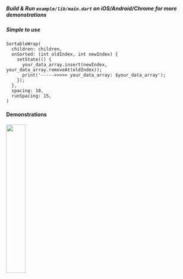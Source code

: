 
##### Build & Run `example/lib/main.dart` on iOS/Android/Chrome for more demonstrations


##### Simple to use

```
SortableWrap(
  children: children,
  onSorted: (int oldIndex, int newIndex) {
    setState(() {
      your_data_array.insert(newIndex, your_data_array.removeAt(oldIndex));
      print('----->>>>> your_data_array: $your_data_array');
    });
  },
  spacing: 10,
  runSpacing: 15,
)
```


#### Demonstrations

<img src="https://raw.githubusercontent.com/isaacselement/flutter_sortable_wrap/master/example/resources/Kapture%202023-03-22%20at%2017.59.11.gif" width="32%">
